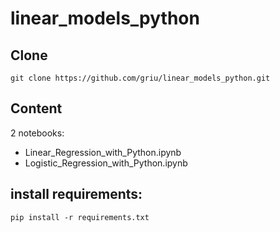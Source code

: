 # linear_models_python

## Clone

```{shell}
git clone https://github.com/griu/linear_models_python.git
```

## Content
2 notebooks:

- Linear_Regression_with_Python.ipynb
- Logistic_Regression_with_Python.ipynb

## install requirements:

```{shell}
pip install -r requirements.txt
```

